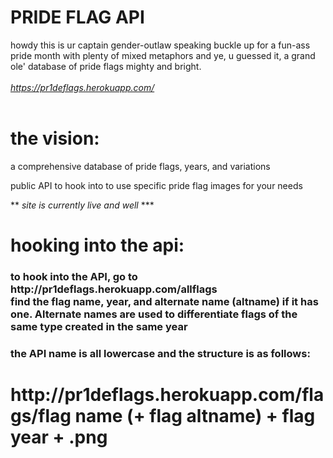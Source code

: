 # PRIDE FLAG API

howdy this is ur captain gender-outlaw speaking buckle up for a fun-ass pride month with plenty of mixed metaphors and ye, u guessed it, a grand ole' database of pride flags mighty and bright.
<br></br>
_https://pr1deflags.herokuapp.com/_
<br></br>

# the vision:

a comprehensive database of pride flags, years, and variations

public API to hook into to use specific pride flag images for your needs

** _site is currently live and well_ \***


# hooking into the api:

<h3>
          to hook into the API, go to
  <br/>http://pr1deflags.herokuapp.com/allflags<br/> find the flag name, year, and alternate name (altname) if it has one. Alternate names are used to differentiate flags of the same type created in the same year
        </h3>
        <h3>the API name is all lowercase and the structure is as follows: </h3>
        <h1 id="thestructure">
          http://pr1deflags.herokuapp.com/flags/flag name (+ flag altname) + flag year + .png</b>
        </h1>


